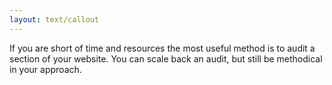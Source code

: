 ```yaml
---
layout: text/callout
---
```


If you are short of time and resources the most useful method is to audit a section of your website. You can scale back an audit, but still be methodical in your approach.
